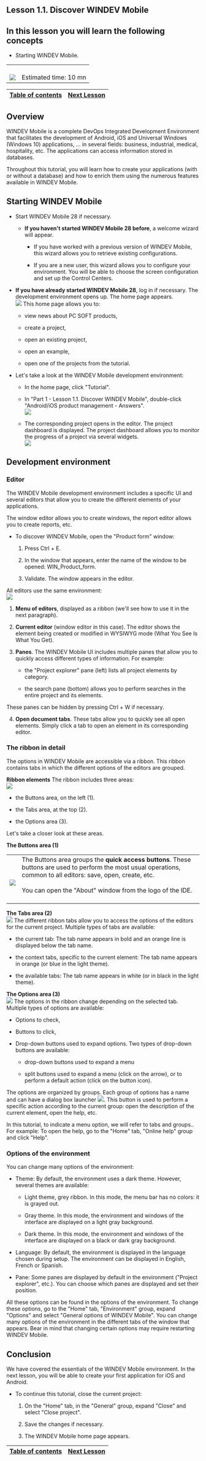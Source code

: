 
## Lesson 1.1. Discover WINDEV Mobile


<a name="NOTE1"></a>
<a name="NOTE1_1"></a>


## In this lesson you will learn the following concepts
<a name="this_lesson_you_will_learn_the_following_concepts_ELTTEXTE000243"></a>


- Starting WINDEV Mobile.





|   |   |
| --- | --- |
| <br>![](https://doc.pcsoft.fr/en-US/images/image.awp?langid=3&name=dur%E9e.png)<br> | <br>Estimated time: 10 mn |

| [Table of contents](../TutoWM/1410087586.md) | [Next Lesson](../TutoWM/1410087563.md) |
| --- | --- |





<a name="NOTE2"></a>
<a name="NOTE2_1"></a>


## Overview
<a name="overview_ELTTEXTE000283"></a>
WINDEV Mobile is a complete DevOps Integrated Development Environment that facilitates the development of Android, iOS and Universal Windows (Windows 10) applications, ... in several fields: business, industrial, medical, hospitality, etc. The applications can access information stored in databases.

Throughout this tutorial, you will learn how to create your applications (with or without a database) and how to enrich them using the numerous features available in WINDEV Mobile. 

<a name="NOTE3"></a>
<a name="NOTE3_1"></a>


## Starting WINDEV Mobile
<a name="starting_windev_mobile_ELTTEXTE000307"></a>


- Start WINDEV Mobile 28 if necessary.

	- **If you haven't started WINDEV Mobile 28 before**, a welcome wizard will appear. 

		- If you have worked with a previous version of WINDEV Mobile, this wizard allows you to retrieve existing configurations.

		- If you are a new user, this wizard allows you to configure your environment. You will be able to choose the screen configuration and set up the Control Centers.




- **If you have already started WINDEV Mobile 28**, log in if necessary. The development environment opens up. The home page appears. <br>![](https://doc.pcsoft.fr/en-US/images/image.awp?langid=3&name=Bienvenue_defaut_WM.jpg&type=thumb)
This home page allows you to:

	- view news about PC SOFT products,

	- create a project, 

	- open an existing project, 

	- open an example, 

	- open one of the projects from the tutorial.






- Let's take a look at the WINDEV Mobile development environment:

	- In the home page, click "Tutorial".

	- In "Part 1 - Lesson 1.1. Discover WINDEV Mobile", double-click "Android/iOS product management - Answers".  <br>![](https://doc.pcsoft.fr/en-US/images/image.awp?langid=3&name=Bienvenue%202%20WM%20%20-%20HC%20N%B0005.jpg&type=thumb)


	- The corresponding project opens in the editor. The project dashboard is displayed. The project dashboard allows you to monitor the progress of a project via several widgets.  <br>![](https://doc.pcsoft.fr/en-US/images/image.awp?langid=3&name=P1_Environnement%20WM%20-%20HC%20N%B0001.jpg&type=thumb)




<a name="NOTE4"></a>
<a name="NOTE4_1"></a>


## Development environment
<a name="development_environment_ELTTEXTE000331"></a>


### Editor
<a name="editor_ELTPARAGRAPHE000068"></a>

The WINDEV Mobile development environment includes a specific UI and several editors that allow you to create the different elements of your applications.

The window editor allows you to create windows, the report editor allows you to create reports, etc.



- To discover WINDEV Mobile, open the "Product form" window: 

	1. Press Ctrl + E. 

	2. In the window that appears, enter the name of the window to be opened: WIN_Product_form. 

	3. Validate. The window appears in the editor. 







All editors use the same environment:  <br>![](https://doc.pcsoft.fr/en-US/images/image.awp?langid=3&name=P1_Environnement%20WM%20-%20HC%20N%B0003.jpg&type=thumb)


1. **Menu of editors**, displayed as a ribbon (we'll see how to use it in the next paragraph).

2. **Current editor** (window editor in this case). The editor shows the element being created or modified in WYSIWYG mode (What You See Is What You Get).

3. **Panes**. The WINDEV Mobile UI includes multiple panes that allow you to quickly access different types of information.
	For example:

	- the "Project explorer" pane (left) lists all project elements by category.

	- the search pane (bottom) allows you to perform searches in the entire project and its elements.


 These panes can be hidden by pressing Ctrl + W if necessary.

4. **Open document tabs**. These tabs allow you to quickly see all open elements. Simply click a tab to open an element in its corresponding editor.





### The ribbon in detail
<a name="the_ribbon_detail_ELTPARAGRAPHE000097"></a>

The options in WINDEV Mobile are accessible via a ribbon. This ribbon contains tabs in which the different options of the editors are grouped.

**Ribbon elements**
The ribbon includes three areas:  <br>![](https://doc.pcsoft.fr/en-US/images/image.awp?langid=3&name=P1_Environnement%20WM%20-%20HC%20N%B0002.jpg&type=thumb)


- the Buttons area, on the left (1).

- the Tabs area, at the top (2).

- the Options area (3). 


Let's take a closer look at these areas.

**The Buttons area (1)**



|   |   |
| --- | --- |
| <br>![](https://doc.pcsoft.fr/en-US/images/image.awp?langid=3&name=P1_Environnement%20WM%20-%20HC%20N%B0003%201.jpg)<br> | The Buttons area groups the **quick access buttons**. These buttons are used to perform the most usual operations, common to all editors: save, open, create, etc.<br><br>You can open the "About" window from the logo of the IDE.<br><br> |

**The Tabs area (2)**<br>![](https://doc.pcsoft.fr/en-US/images/image.awp?langid=3&name=P1_Environnement%20WM%20-%20HC%20N%B0003%202.jpg)
The different ribbon tabs allow you to access the options of the editors for the current project. Multiple types of tabs are available:

- the current tab: The tab name appears in bold and an orange line is displayed below the tab name.

- the context tabs, specific to the current element: The tab name appears in orange (or blue in the light theme).

- the available tabs: The tab name appears in white (or in black in the light theme).




**The Options area (3)**<br>![](https://doc.pcsoft.fr/en-US/images/image.awp?langid=3&name=P1_Environnement%20WM%20-%20HC%20N%B0002%201.jpg&type=thumb)
The options in the ribbon change depending on the selected tab. Multiple types of options are available:

- Options to check,

- Buttons to click,

- Drop-down buttons used to expand options. Two types of drop-down buttons are available:

	- drop-down buttons used to expand a menu

	- split buttons used to expand a menu (click on the arrow), or to perform a default action (click on the button icon).





The options are organized by groups. Each group of options has a name and can have a dialog box launcher ![](https://doc.pcsoft.fr/en-US/images/image.awp?langid=3&name=ICO_Regroupement_GAF.jpg). This button is used to perform a specific action according to the current group: open the description of the current element, open the help, etc. 

In this tutorial, to indicate a menu option, we will refer to tabs and groups.. For example: To open the help, go to the "Home" tab, "Online help" group and click "Help".




<a name="NOTE4_3"></a>


### Options of the environment
<a name="options_the_environment_ELTPARAGRAPHE000167"></a>

You can change many options of the environment: 

- Theme: By default, the environment uses a dark theme. However, several themes are available: 

	- Light theme, grey ribbon. In this mode, the menu bar has no colors: it is grayed out. 

	- Gray theme. In this mode, the environment and windows of the interface are displayed on a light gray background. 

	- Dark theme. In this mode, the environment and windows of the interface are displayed on a black or dark gray background. 




- Language: By default, the environment is displayed in the language chosen during setup. The environment can be displayed in English, French or Spanish.

- Pane: Some panes are displayed by default in the environment ("Project explorer", etc.). You can choose which panes are displayed and set their position.




All these options can be found in the options of the environment. To change these options, go to the "Home" tab, "Environment" group, expand "Options" and select "General options of WINDEV Mobile". You can change many options of the environment in the different tabs of the window that appears. 
Bear in mind that changing certain options may require restarting WINDEV Mobile. 

<a name="NOTE6"></a>
<a name="NOTE6_1"></a>


## Conclusion
<a name="conclusion_ELTTEXTE000377"></a>
We have covered the essentials of the WINDEV Mobile environment. In the next lesson, you will be able to create your first application for iOS and Android. 



- To continue this tutorial, close the current project: 

	1. On the "Home" tab, in the "General" group, expand "Close" and select "Close project". 

	2. Save the changes if necessary. 

	3. The WINDEV Mobile home page appears. 







| [Table of contents](../TutoWM/1410087586.md) | [Next Lesson](../TutoWM/1410087563.md) |
| --- | --- |




